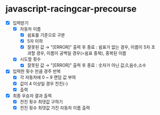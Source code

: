 # javascript-racingcar-precourse
- [X]  입력받기
    - [X]  자동차 이름
        - [X]  쉼표를 기준으로 구분
        - [X]  5자 이하
        - [X]  잘못된 값 → "[ERROR]" 출력 후 종료 : 쉼표가 없는 경우, 이름이 5자 초과할 경우, 이름이 공백일 경우(=쉼표 중복), 중복된 이름
    - [X]  시도할 횟수
        - [X]  잘못된 값 → "[ERROR]" 출력 후 종료 : 숫자가 아닌 값,0,음수,소수
- [X]  입력한 횟수 만큼 경주 반복
    - [X]  각 자동차에 0 ~ 9 랜덤 값 부여
    - [X]  값이 4 이상일 경우 전진(-)
    - [X]  출력
- [X]  최종 우승자 결과 출력
    - [X]  전진 횟수 최댓값 구하기
    - [X]  전진 횟수 최댓값 가진 자동차 이름 출력
